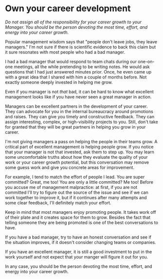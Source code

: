 # Own your career development

_Do not assign all of the responsibility for your career growth to your Manager.
You should be the person devoting the most time, effort, and energy into your
career growth._

Popular management wisdom says that "people don't leave jobs, they leave
managers." I'm not sure if there is scientific evidence to back this claim but
it sure resonates with most people who had a bad manager.

I had a bad manager that would respond to team chats during our one-on-one
meetings, all the while pretending to be writing notes. He would ask questions
that I had just answered minutes prior. Once, he even came up with a great idea
that I shared with him a couple of months before. Not exactly someone deeply
invested in helping me grow.

Even if you manager is not _that_ bad, it can be hard to know what excellent
management looks like if you have never seen a great manager in action.

Managers can be excellent partners in the development of your career.
They can advocate for you in the internal bureaucracy around promotions and raises.
They can give you timely and constructive feedback.
They can assign interesting, complex, or high-visibility projects to you.
Still, don't take for granted that they will be great partners in helping
you grow in your career.

I'm not giving managers a pass on helping the people in their teams grow.
A critical part of excellent management _is_ helping people grow.
If you notice that your manager is not that invested, ask them to step up.
You may learn some uncomfortable truths about how they evaluate the quality of
your work or your career growth potential, but this conversation may remove
some guess work and give you concrete areas for improvement.

For example, I tend to match the effort of people I lead.
You are super committed? Great, me too! You are only a little committed? Me too!
Before you accuse me of management malpractice: at first, if you are not
committed I'll try to figure out the source of the issue and see if we can work
together to improve it, but if it continues after many attempts and some clear
feedback, I'll definitely match your effort.

Keep in mind that most managers enjoy promoting people. It takes work off of
their plate and it creates space for them to grow. Besides the fact that telling
someone they are being promoted is one of the best conversations to have.

If you have a bad manager, try to have an honest conversation and see if the
situation improves, if it doesn't consider changing teams or companies.

If you have an excellent manager, it is still a good investment to put in the
work yourself and not expect that your manger will figure it out for you.

In any case, you should be the person devoting the most time, effort, and
energy into your career growth.
